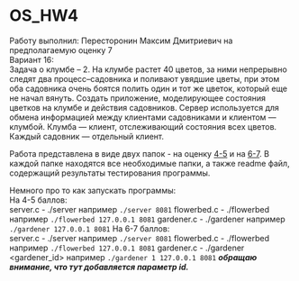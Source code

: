 # OS_HW4
Работу выполнил: Пересторонин Максим Дмитриевич на предполагаемую оценку 7<br>
Вариант 16:<br>
Задача о клумбе – 2. На клумбе растет 40 цветов, за ними непрерывно следят два процесс–садовника и поливают увядшие цветы,
при этом оба садовника очень боятся полить один и тот же цветок, который еще не начал вянуть. Создать приложение, моделирующее состояния цветков на клумбе и действия садовников. Сервер используется для обмена информацией между клиентами садовниками и клиентом — клумбой. Клумба — клиент, отслеживающий состояния всех цветов. Каждый садовник — отдельный клиент.

Работа представлена в виде двух папок - на оценку [4-5](https://github.com/mperestoronin/OS_HW4/tree/main/for_4-5_grade) и на [6-7](https://github.com/mperestoronin/OS_HW4/tree/main/for_6-7_grade). В каждой папке находятся все необходимые папки, а также readme файл, содержащий результаты тестирования программы.

Немного про то как запускать программы:<br>
На 4-5 баллов:<br>
server.c - ./server <port> например `./server 8081`
flowerbed.c - ./flowerbed <ip> <port> например `./flowerbed 127.0.0.1 8081`
gardener.c - ./gardener<ip> <port> например `./gardener 127.0.0.1 8081`
На 6-7 баллов:<br>
server.c - ./server <port> например `./server 8081`
flowerbed.c - ./flowerbed <ip> <port> например `./flowerbed 127.0.0.1 8081`
gardener.c - ./gardener <gardener_id><ip> <port> например `./gardener 1 127.0.0.1 8081` ***обращаю внимание, что тут добавляется параметр id.***
